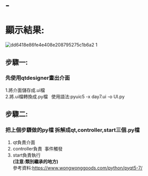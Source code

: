 # -
# 顯示結果:
![dd6418e86fe4e408e208795275c1b6a2 1](https://user-images.githubusercontent.com/74965449/153378244-f4eaf577-3fa1-4e6b-b258-c6d0d56cb5f4.gif)


## 步驟一:
### 先使用qtdesigner畫出介面
1.將介面儲存成.ui檔 \
2.將.ui檔轉換成.py檔&ensp; 使用語法:pyuic5 -x day7.ui -o UI.py

## 步驟二:
### 把上個步驟做的py檔 拆解成qt,controller,start三個.py檔
1. qt負責介面
2. controller負責&nbsp; 事件觸發
3. start負責執行\
**(注意:類別繼承的地方)**\
參考資料:https://www.wongwonggoods.com/python/pyqt5-7/
